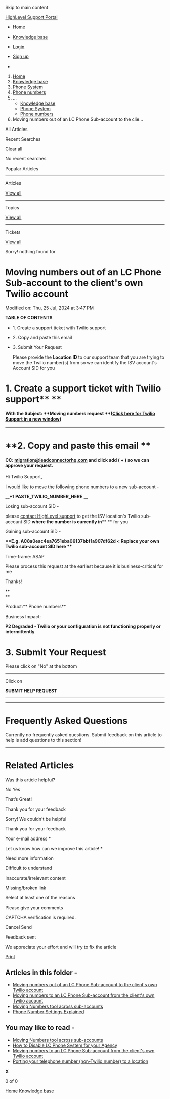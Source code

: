 Skip to main content

[ HighLevel Support Portal ](https://help.gohighlevel.com)

  * [ Home ](/support/home)
  * [ Knowledge base ](/support/solutions)

  * [Login](/support/login)
  * [Sign up](/support/signup)
  * 

  1. [Home](/support/home)
  2. [Knowledge base](/support/solutions)
  3. [Phone System](/support/solutions/48000415161)
  4. [Phone numbers](/support/solutions/folders/48000691614)
  5. ... 
     * [Knowledge base](/support/solutions)
     * [Phone System](/support/solutions/48000415161)
     * [Phone numbers](/support/solutions/folders/48000691614)
  6. Moving numbers out of an LC Phone Sub-account to the clie...

All  Articles 

Recent Searches

Clear all

No recent searches

Popular Articles

* * *

Articles

[View all](/support/search/solutions)

* * *

Topics

[View all](/support/search/topics)

* * *

Tickets

[View all](/support/search/tickets)

Sorry! nothing found for   

# Moving numbers out of an LC Phone Sub-account to the client's own Twilio account

Modified on: Thu, 25 Jul, 2024 at 3:47 PM

**TABLE OF CONTENTS**

  * 1\. Create a support ticket with Twilio support 
  * 2\. Copy and paste this email 
  * 3\. Submit Your Request

    Please provide the **Location ID** to our support team that you are trying to move the Twilio number(s) from so we can identify the ISV account's Account SID for you

# **1\. Create a support ticket with Twilio support**** **

#### With the Subject: **Moving numbers request  **([Click here for Twilio Support in a new window](https://support.twilio.com/hc/en-us/articles/360048500694-Contacting-Twilio-Support))

****

# **2\. Copy and paste this email  **

#### CC: migration@leadconnectorhq.com and click add ( **+** ) so we can approve your request.

Hi Twilio Support, 

I would like to move the following phone numbers to a new sub-account - 

__**+1 PASTE_TWILIO_NUMBER_HERE**  __

Losing sub-account SID -  

please [contact HighLevel support](https://help.gohighlevel.com/support/solutions/articles/48001204857-ways-to-get-highlevel-support-24-) to get the ISV location's Twilio sub-account SID __**where the number is currently in**__** ** for you

Gaining sub-account SID -  

__**E.g. AC8a0eac4ea7651eba06137bbf1a907df62d < Replace your own Twilio sub-account SID here **__

Time-frame: ASAP 

Please process this request at the earliest because it is business-critical for me 

Thanks! 

**  
**

Product:**  Phone numbers**

Business Impact:

**P2 Degraded - Twilio or your configuration is not functioning properly or intermittently**

#   

# **3\. Submit Your Request**

Please click on "No" at the bottom

****

Click on

**SUBMIT HELP REQUEST**

****

* * *

# **Frequently Asked Questions**

Currently no frequently asked questions. Submit feedback on this article to help is add questions to this section!

* * *

# **Related Articles**

Was this article helpful?

No  Yes 

That’s Great!

Thank you for your feedback

Sorry! We couldn't be helpful

Thank you for your feedback

Your e-mail address *

Let us know how can we improve this article! *

Need more information 

Difficult to understand 

Inaccurate/irrelevant content 

Missing/broken link 

Select at least one of the reasons 

Please give your comments 

CAPTCHA verification is required. 

Cancel  Send 

Feedback sent

We appreciate your effort and will try to fix the article

[Print](javascript:print\(\))

## Articles in this folder -

  * [Moving numbers out of an LC Phone Sub-account to the client's own Twilio account](/support/solutions/articles/48001240107-moving-numbers-out-of-an-lc-phone-sub-account-to-the-client-s-own-twilio-account)
  * [Moving numbers to an LC Phone Sub-account from the client's own Twilio account](/support/solutions/articles/48001240108-moving-numbers-to-an-lc-phone-sub-account-from-the-client-s-own-twilio-account)
  * [Moving Numbers tool across sub-accounts](/support/solutions/articles/48001203968-moving-numbers-tool-across-sub-accounts)
  * [Phone Number Settings Explained](/support/solutions/articles/48001229976-phone-number-settings-explained)

## You may like to read -

  * [Moving Numbers tool across sub-accounts](/support/solutions/articles/48001203968-moving-numbers-tool-across-sub-accounts)
  * [How to Disable LC Phone System for your Agency](/support/solutions/articles/48001231698-how-to-disable-lc-phone-system-for-your-agency)
  * [Moving numbers to an LC Phone Sub-account from the client's own Twilio account](/support/solutions/articles/48001240108-moving-numbers-to-an-lc-phone-sub-account-from-the-client-s-own-twilio-account)
  * [Porting your telephone number (non-Twilio number) to a location](/support/solutions/articles/48001211919-porting-your-telephone-number-non-twilio-number-to-a-location)

**X**

0 of 0 []()

[Home](/support/home) [Knowledge base](/support/solutions)
